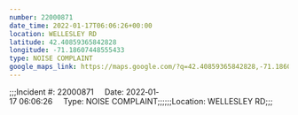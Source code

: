 ```yaml
---
number: 22000871
date_time: 2022-01-17T06:06:26+00:00
location: WELLESLEY RD
latitude: 42.40859365842828
longitude: -71.18607448555433
type: NOISE COMPLAINT
google_maps_link: https://maps.google.com/?q=42.40859365842828,-71.18607448555433
---
```


;;;Incident #: 22000871     Date: 2022‐01‐17 06:06:26     Type: NOISE COMPLAINT;;;;;;Location: WELLESLEY RD;;;
